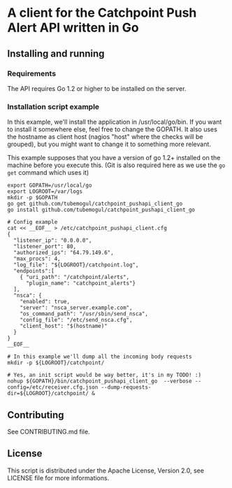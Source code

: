 # A client for the Catchpoint Push Alert API written in Go

## Installing and running

### Requirements

The API requires Go 1.2 or higher to be installed on the server.

### Installation script example

In this example, we'll install the application in /usr/local/go/bin. If you want
to install it somewhere else, feel free to change the GOPATH.
It also uses the hostname as client host (nagios "host" where the checks will be
grouped), but you might want to change it to something more relevant.

This example supposes that you have a version of go 1.2+ installed on the
machine before you execute this. (Git is also required here as we use the `go
get` command which uses it)

```
export GOPATH=/usr/local/go
export LOGROOT=/var/logs
mkdir -p $GOPATH
go get github.com/tubemogul/catchpoint_pushapi_client_go
go install github.com/tubemogul/catchpoint_pushapi_client_go

# Config example
cat << __EOF__ > /etc/catchpoint_pushapi_client.cfg
{
  "listener_ip": "0.0.0.0",
  "listener_port": 80,
  "authorized_ips": "64.79.149.6",
  "max_procs": 4,
  "log_file": "${LOGROOT}/catchpoint.log",
  "endpoints":[
    { "uri_path": "/catchpoint/alerts",
      "plugin_name": "catchpoint_alerts"}
  ],
  "nsca": {
    "enabled": true,
    "server": "nsca_server.example.com",
    "os_command_path": "/usr/sbin/send_nsca",
    "config_file": "/etc/send_nsca.cfg",
    "client_host": "$(hostname)"
  }
}
__EOF__

# In this example we'll dump all the incoming body requests
mkdir -p ${LOGROOT}/catchpoint/

# Yes, an init script would be way better, it's in my TODO! :)
nohup ${GOPATH}/bin/catchpoint_pushapi_client_go  --verbose --config=/etc/receiver.cfg.json --dump-requests-dir=${LOGROOT}/catchpoint/ &
```

## Contributing

See CONTRIBUTING.md file.

## License

This script is distributed under the Apache License, Version 2.0, see LICENSE file
for more informations.

